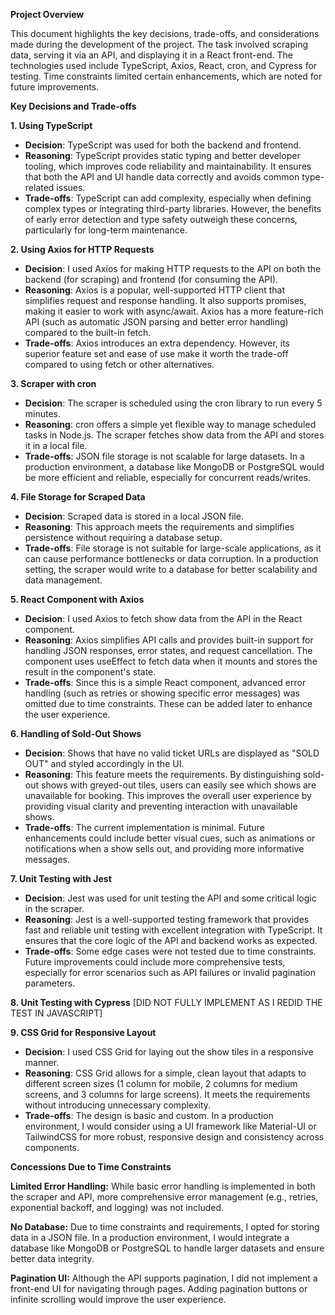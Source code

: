 **Project Overview**

This document highlights the key decisions, trade-offs, and considerations made during the development of the project. The task involved scraping data, serving it via an API, and displaying it in a React front-end. The technologies used include TypeScript, Axios, React, cron, and Cypress for testing. Time constraints limited certain enhancements, which are noted for future improvements.

**Key Decisions and Trade-offs**

**1. Using TypeScript**

- **Decision**: TypeScript was used for both the backend and frontend.
- **Reasoning**: TypeScript provides static typing and better developer tooling, which improves code reliability and maintainability. It ensures that both the API and UI handle data correctly and avoids common type-related issues.
- **Trade-offs**: TypeScript can add complexity, especially when defining complex types or integrating third-party libraries. However, the benefits of early error detection and type safety outweigh these concerns, particularly for long-term maintenance.

**2. Using Axios for HTTP Requests**

- **Decision**: I used Axios for making HTTP requests to the API on both the backend (for scraping) and frontend (for consuming the API).
- **Reasoning**: Axios is a popular, well-supported HTTP client that simplifies request and response handling. It also supports promises, making it easier to work with async/await. Axios has a more feature-rich API (such as automatic JSON parsing and better error handling) compared to the built-in fetch.
- **Trade-offs**: Axios introduces an extra dependency. However, its superior feature set and ease of use make it worth the trade-off compared to using fetch or other alternatives.

**3. Scraper with cron**

- **Decision**: The scraper is scheduled using the cron library to run every 5 minutes.
- **Reasoning**: cron offers a simple yet flexible way to manage scheduled tasks in Node.js. The scraper fetches show data from the API and stores it in a local file.
- **Trade-offs**: JSON file storage is not scalable for large datasets. In a production environment, a database like MongoDB or PostgreSQL would be more efficient and reliable, especially for concurrent reads/writes.

**4. File Storage for Scraped Data**

- **Decision**: Scraped data is stored in a local JSON file.
- **Reasoning**: This approach meets the requirements and simplifies persistence without requiring a database setup. 
- **Trade-offs**: File storage is not suitable for large-scale applications, as it can cause performance bottlenecks or data corruption. In a production setting, the scraper would write to a database for better scalability and data management.

**5. React Component with Axios**

- **Decision**: I used Axios to fetch show data from the API in the React component.
- **Reasoning**: Axios simplifies API calls and provides built-in support for handling JSON responses, error states, and request cancellation. The component uses useEffect to fetch data when it mounts and stores the result in the component's state.
- **Trade-offs**: Since this is a simple React component, advanced error handling (such as retries or showing specific error messages) was omitted due to time constraints. These can be added later to enhance the user experience.

**6. Handling of Sold-Out Shows**

- **Decision**: Shows that have no valid ticket URLs are displayed as "SOLD OUT" and styled accordingly in the UI.
- **Reasoning**: This feature meets the requirements. By distinguishing sold-out shows with greyed-out tiles, users can easily see which shows are unavailable for booking. This improves the overall user experience by providing visual clarity and preventing interaction with unavailable shows.
- **Trade-offs**: The current implementation is minimal. Future enhancements could include better visual cues, such as animations or notifications when a show sells out, and providing more informative messages.

**7. Unit Testing with Jest**

- **Decision**: Jest was used for unit testing the API and some critical logic in the scraper.
- **Reasoning**: Jest is a well-supported testing framework that provides fast and reliable unit testing with excellent integration with TypeScript. It ensures that the core logic of the API and backend works as expected.
- **Trade-offs**: Some edge cases were not tested due to time constraints. Future improvements could include more comprehensive tests, especially for error scenarios such as API failures or invalid pagination parameters.

**8. Unit Testing with Cypress** [DID NOT FULLY IMPLEMENT AS I REDID THE TEST IN JAVASCRIPT]

**9. CSS Grid for Responsive Layout**

- **Decision**: I used CSS Grid for laying out the show tiles in a responsive manner.
- **Reasoning**: CSS Grid allows for a simple, clean layout that adapts to different screen sizes (1 column for mobile, 2 columns for medium screens, and 3 columns for large screens). It meets the requirements without introducing unnecessary complexity.
- **Trade-offs**: The design is basic and custom. In a production environment, I would consider using a UI framework like Material-UI or TailwindCSS for more robust, responsive design and consistency across components.

**Concessions Due to Time Constraints**

**Limited Error Handling:**
While basic error handling is implemented in both the scraper and API, more comprehensive error management (e.g., retries, exponential backoff, and logging) was not included.

**No Database:**
Due to time constraints and requirements, I opted for storing data in a JSON file. In a production environment, I would integrate a database like MongoDB or PostgreSQL to handle larger datasets and ensure better data integrity.

**Pagination UI:**
Although the API supports pagination, I did not implement a front-end UI for navigating through pages. Adding pagination buttons or infinite scrolling would improve the user experience.


